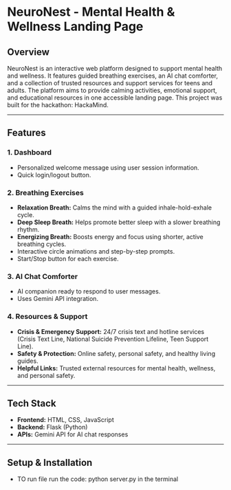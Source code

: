 # NeuroNest - Mental Health & Wellness Landing Page

## Overview
NeuroNest is an interactive web platform designed to support mental health and wellness. It features guided breathing exercises, an AI chat comforter, and a collection of trusted resources and support services for teens and adults. The platform aims to provide calming activities, emotional support, and educational resources in one accessible landing page. This project was built for the hackathon: HackaMind.

---

## Features

### 1. Dashboard
- Personalized welcome message using user session information.
- Quick login/logout button.

### 2. Breathing Exercises
- **Relaxation Breath:** Calms the mind with a guided inhale-hold-exhale cycle.
- **Deep Sleep Breath:** Helps promote better sleep with a slower breathing rhythm.
- **Energizing Breath:** Boosts energy and focus using shorter, active breathing cycles.
- Interactive circle animations and step-by-step prompts.
- Start/Stop button for each exercise.

### 3. AI Chat Comforter
- AI companion ready to respond to user messages.
- Uses Gemini API integration.

### 4. Resources & Support
- **Crisis & Emergency Support:** 24/7 crisis text and hotline services (Crisis Text Line, National Suicide Prevention Lifeline, Teen Support Line).
- **Safety & Protection:** Online safety, personal safety, and healthy living guides.
- **Helpful Links:** Trusted external resources for mental health, wellness, and personal safety.

---

## Tech Stack
- **Frontend:** HTML, CSS, JavaScript
- **Backend:** Flask (Python)
- **APIs:** Gemini API for AI chat responses

---

## Setup & Installation
- TO run file run the code: python server.py in the terminal
